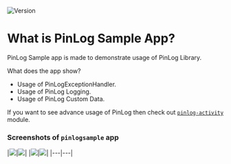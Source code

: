 ![Version](https://img.shields.io/github/v/release/adityabavadekar/PinLog?label=PinLog%20&style=plastic374547970654465636f72653f6c6162656c3d546f617374547970654465636f7265253230267374796c653d706c6173746963)

# What is PinLog Sample App?
PinLog Sample app is made to demonstrate usage of PinLog Library.

What does the app show?
- Usage of PinLogExceptionHandler.
- Usage of PinLog Logging.
- Usage of PinLog Custom Data.

If you want to see advance usage of PinLog then check out [`pinlog-activity`](https://github.com/AdityaBavadekar/PinLog/blob/master/pinlog-activity) module.

### Screenshots of `pinlogsample` app

|![](/screenshots/PinLog_Sample_01.jpg)|![](/screenshots/PinLog_Sample_02.jpg)|
|![](/screenshots/PinLog_Sample_03.jpg)|![](/screenshots/screenshot_exported_logs_file.jpg)|
|---|---|
